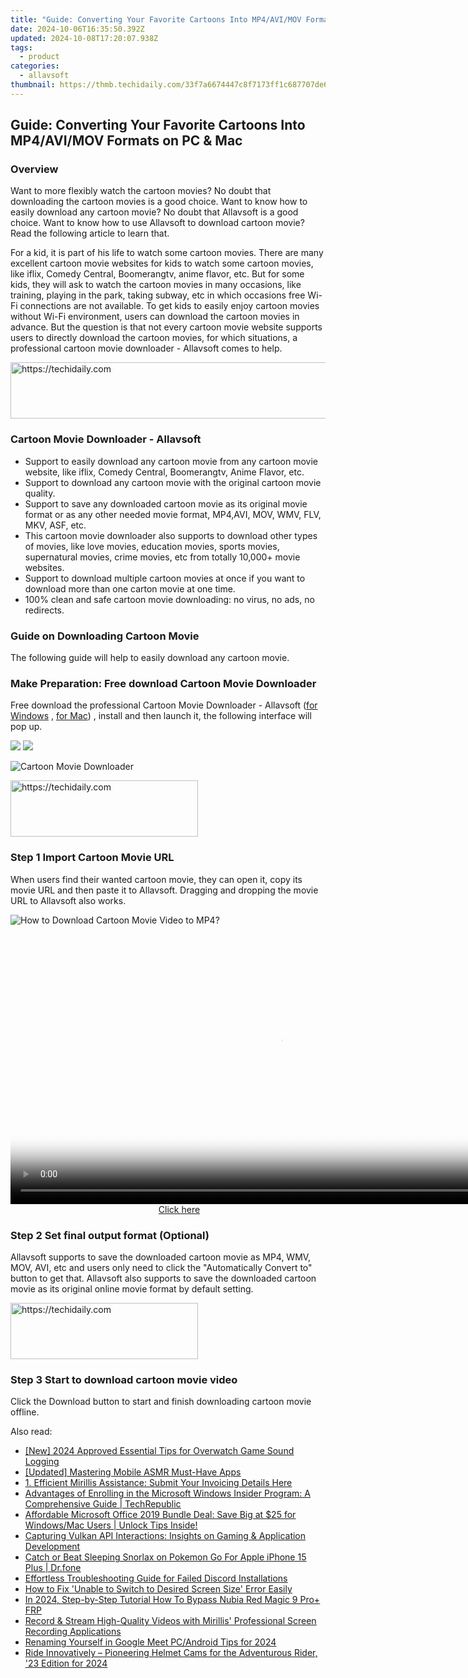 ```yaml
---
title: "Guide: Converting Your Favorite Cartoons Into MP4/AVI/MOV Formats on PC & Mac"
date: 2024-10-06T16:35:50.392Z
updated: 2024-10-08T17:20:07.938Z
tags:
  - product
categories:
  - allavsoft
thumbnail: https://thmb.techidaily.com/33f7a6674447c8f7173ff1c687707de6ab2b192d47bf8afae9f7fe02b3355e59.jpg
---
```


## Guide: Converting Your Favorite Cartoons Into MP4/AVI/MOV Formats on PC & Mac

### Overview

Want to more flexibly watch the cartoon movies? No doubt that downloading the cartoon movies is a good choice. Want to know how to easily download any cartoon movie? No doubt that Allavsoft is a good choice. Want to know how to use Allavsoft to download cartoon movie? Read the following article to learn that.

For a kid, it is part of his life to watch some cartoon movies. There are many excellent cartoon movie websites for kids to watch some cartoon movies, like iflix, Comedy Central, Boomerangtv, anime flavor, etc. But for some kids, they will ask to watch the cartoon movies in many occasions, like training, playing in the park, taking subway, etc in which occasions free Wi-Fi connections are not available. To get kids to easily enjoy cartoon movies without Wi-Fi environment, users can download the cartoon movies in advance. But the question is that not every cartoon movie website supports users to directly download the cartoon movies, for which situations, a professional cartoon movie downloader - Allavsoft comes to help.

<!-- affiliate ads begin -->
<a href="https://aligracehair.sjv.io/c/5597632/1938698/19272" target="_top" id="1938698">
  <img src="//a.impactradius-go.com/display-ad/19272-1938698" border="0" alt="https://techidaily.com" width="728" height="90"/>
</a>
<img height="0" width="0" src="https://aligracehair.sjv.io/i/5597632/1938698/19272" style="position:absolute;visibility:hidden;" border="0" />
<!-- affiliate ads end -->

### Cartoon Movie Downloader - Allavsoft

* Support to easily download any cartoon movie from any cartoon movie website, like iflix, Comedy Central, Boomerangtv, Anime Flavor, etc.
* Support to download any cartoon movie with the original cartoon movie quality.
* Support to save any downloaded cartoon movie as its original movie format or as any other needed movie format, MP4,AVI, MOV, WMV, FLV, MKV, ASF, etc.
* This cartoon movie downloader also supports to download other types of movies, like love movies, education movies, sports movies, supernatural movies, crime movies, etc from totally 10,000+ movie websites.
* Support to download multiple cartoon movies at once if you want to download more than one carton movie at one time.
* 100% clean and safe cartoon movie downloading: no virus, no ads, no redirects.

### Guide on Downloading Cartoon Movie

The following guide will help to easily download any cartoon movie.

### Make Preparation: Free download Cartoon Movie Downloader

Free download the professional Cartoon Movie Downloader - Allavsoft ([for Windows](https://tools.techidaily.com/allavsoft/products/) , [for Mac](https://tools.techidaily.com/allavsoft/products/)) , install and then launch it, the following interface will pop up.

[![](https://www.allavsoft.com/how-to/../images/how-to/free-download-win.jpg)](https://tools.techidaily.com/allavsoft/products/) [![](https://www.allavsoft.com/how-to/../images/how-to/free-download-mac.jpg)](https://tools.techidaily.com/allavsoft/products/)

![Cartoon Movie Downloader](https://www.allavsoft.com/how-to/../images/allavsoft/screen-shot-600.jpg)

<!-- affiliate ads begin -->
<a href="https://aligracehair.sjv.io/c/5597632/2087248/19272" target="_top" id="2087248">
  <img src="//a.impactradius-go.com/display-ad/19272-2087248" border="0" alt="https://techidaily.com" width="300" height="90"/>
</a>
<img height="0" width="0" src="https://aligracehair.sjv.io/i/5597632/2087248/19272" style="position:absolute;visibility:hidden;" border="0" />
<!-- affiliate ads end -->

### Step 1 Import Cartoon Movie URL

When users find their wanted cartoon movie, they can open it, copy its movie URL and then paste it to Allavsoft. Dragging and dropping the movie URL to Allavsoft also works.

![How to Download Cartoon Movie Video to MP4?](https://www.allavsoft.com/how-to/../images/how-to/download-rtmp-video/download-rtmp-video.jpg)

<!-- affiliate ads begin -->
<span id="1424531">
					<video width="864" height="NaN" style="cursor:pointer"
           poster="//a.impactradius-go.com/display-clicktoplayimage/1424531.png"
           onclick="if(!this.playClicked){this.play();this.setAttribute('controls',true);this.playClicked=true;}">
	   <source src="//a.impactradius-go.com/display-ad/16446-1424531">
	   <img src="//a.impactradius-go.com/display-clicktoplayimage/1424531.png" style="border: none; height: 100%; width: 100%; object-fit: contain">
	</video>
	<div style="width:540px;text-align:center"><a href="javascript:window.open(decodeURIComponent('https%3A%2F%2Flaganoo.pxf.io%2Fc%2F5597632%2F1424531%2F16446'), '_blank');void(0);">Click here</a></div>
</span>
<img height="0" width="0" src="https://imp.pxf.io/i/5597632/1424531/16446" style="position:absolute;visibility:hidden;" border="0" />
<!-- affiliate ads end -->

### Step 2 Set final output format (Optional)

Allavsoft supports to save the downloaded cartoon movie as MP4, WMV, MOV, AVI, etc and users only need to click the "Automatically Convert to" button to get that. Allavsoft also supports to save the downloaded cartoon movie as its original online movie format by default setting.

<!-- affiliate ads begin -->
<a href="https://appsumo.8odi.net/c/5597632/2137393/7443" target="_top" id="2137393">
  <img src="//a.impactradius-go.com/display-ad/7443-2137393" border="0" alt="https://techidaily.com" width="300" height="90"/>
</a>
<img height="0" width="0" src="https://appsumo.8odi.net/i/5597632/2137393/7443" style="position:absolute;visibility:hidden;" border="0" />
<!-- affiliate ads end -->

### Step 3 Start to download cartoon movie video

Click the Download button to start and finish downloading cartoon movie offline.

<ins class="adsbygoogle"
     style="display:block"
     data-ad-format="autorelaxed"
     data-ad-client="ca-pub-7571918770474297"
     data-ad-slot="1223367746"></ins>

<ins class="adsbygoogle"
     style="display:block"
     data-ad-client="ca-pub-7571918770474297"
     data-ad-slot="8358498916"
     data-ad-format="auto"
     data-full-width-responsive="true"></ins>

<span class="atpl-alsoreadstyle">Also read:</span>
<div><ul>
<li><a href="https://screen-video-capture.techidaily.com/new-2024-approved-essential-tips-for-overwatch-game-sound-logging/"><u>[New] 2024 Approved Essential Tips for Overwatch Game Sound Logging</u></a></li>
<li><a href="https://facebook-video-share.techidaily.com/updated-mastering-mobile-asmr-must-have-apps/"><u>[Updated] Mastering Mobile ASMR Must-Have Apps</u></a></li>
<li><a href="https://win-workspace.techidaily.com/1-efficient-mirillis-assistance-submit-your-invoicing-details-here/"><u>1. Efficient Mirillis Assistance: Submit Your Invoicing Details Here</u></a></li>
<li><a href="https://win-workspace.techidaily.com/advantages-of-enrolling-in-the-microsoft-windows-insider-program-a-comprehensive-guide-techrepublic/"><u>Advantages of Enrolling in the Microsoft Windows Insider Program: A Comprehensive Guide | TechRepublic</u></a></li>
<li><a href="https://win-workspace.techidaily.com/affordable-microsoft-office-2019-bundle-deal-save-big-at-25-for-windowsmac-users-unlock-tips-inside/"><u>Affordable Microsoft Office 2019 Bundle Deal: Save Big at $25 for Windows/Mac Users | Unlock Tips Inside!</u></a></li>
<li><a href="https://win-workspace.techidaily.com/capturing-vulkan-api-interactions-insights-on-gaming-and-application-development/"><u>Capturing Vulkan API Interactions: Insights on Gaming & Application Development</u></a></li>
<li><a href="https://ios-pokemon-go.techidaily.com/catch-or-beat-sleeping-snorlax-on-pokemon-go-for-apple-iphone-15-plus-drfone-by-drfone-virtual-ios/"><u>Catch or Beat Sleeping Snorlax on Pokemon Go For Apple iPhone 15 Plus | Dr.fone</u></a></li>
<li><a href="https://win-answers.techidaily.com/effortless-troubleshooting-guide-for-failed-discord-installations/"><u>Effortless Troubleshooting Guide for Failed Discord Installations</u></a></li>
<li><a href="https://win-howtos.techidaily.com/how-to-fix-unable-to-switch-to-desired-screen-size-error-easily/"><u>How to Fix 'Unable to Switch to Desired Screen Size' Error Easily</u></a></li>
<li><a href="https://android-frp.techidaily.com/in-2024-step-by-step-tutorial-how-to-bypass-nubia-red-magic-9-proplus-frp-by-drfone-android/"><u>In 2024, Step-by-Step Tutorial How To Bypass Nubia Red Magic 9 Pro+ FRP</u></a></li>
<li><a href="https://win-workspace.techidaily.com/record-and-stream-high-quality-videos-with-mirillis-professional-screen-recording-applications/"><u>Record & Stream High-Quality Videos with Mirillis' Professional Screen Recording Applications</u></a></li>
<li><a href="https://screen-sharing-recording.techidaily.com/renaming-yourself-in-google-meet-pcandroid-tips-for-2024/"><u>Renaming Yourself in Google Meet PC/Android Tips for 2024</u></a></li>
<li><a href="https://extra-guidance.techidaily.com/ride-innovatively-pioneering-helmet-cams-for-the-adventurous-rider-23-edition-for-2024/"><u>Ride Innovatively – Pioneering Helmet Cams for the Adventurous Rider, '23 Edition for 2024</u></a></li>
</ul></div>

